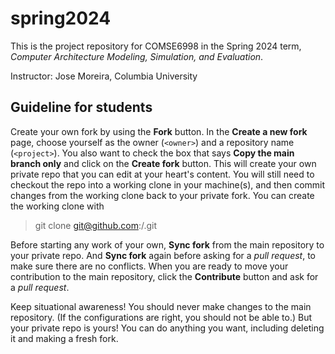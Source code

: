 # spring2024
This is the project repository for COMSE6998 in the Spring 2024 term, *Computer Architecture Modeling, Simulation, and Evaluation*.

Instructor: Jose Moreira, Columbia University

## Guideline for students

Create your own fork by using the **Fork** button. 
In the **Create a new fork** page, choose yourself as the owner (`<owner>`) and a repository name (`<project>`).
You also want to check the box that says **Copy the main branch only** and click on the **Create fork** button.
This will create your own private repo that you can edit at your heart's content. 
You will still need to checkout the repo into a working clone in your machine(s), and then commit changes from the working clone back to your private fork.
You can create the working clone with

>  git clone git@github.com:<owner>/<project>.git

Before starting any work of your own, **Sync fork** from the main repository to your private repo.
And **Sync fork** again before asking for a *pull request*, to make sure there are no conflicts.
When you are ready to move your contribution to the main repository, click the **Contribute** button and ask for a *pull request*.

Keep situational awareness! 
You should never make changes to the main repository.
(If the configurations are right, you should not be able to.)
But your private repo is yours!
You can do anything you want, including deleting it and making a fresh fork.
